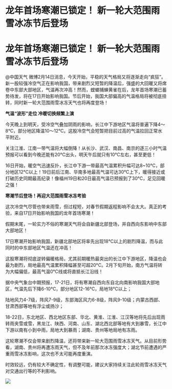 # 龙年首场寒潮已锁定！ 新一轮大范围雨雪冰冻节后登场

# 龙年首场寒潮已锁定！ 新一轮大范围雨雪冰冻节后登场

@中国天气
微博2月14日消息，今天开始，平稳的天气格局又将逐渐走向“疯狂”。新一股较强冷空气正在影响我国，带来剧烈又短暂的降温后，强盛的大回暖又将席卷中东部大部地区，气温再次冲高！然而，螳螂捕蝉黄雀在后，龙年首场寒潮已蓄势待发，将在17日开始影响我国。节后开始，我国大部偏高的气温格局将被彻底扭转，同时新一轮大范围雨雪冰冻天气也将再度登场！

**气温“波形”走位 冷暖切换频繁上演**

今天晚上到明天，受冷空气叠加阴雨的影响，长江中下游地区气温将普遍下降4～8℃，部分地区降温10～12℃。这股冷空气会短暂把目前过高的气温拉回正常水平附近。

关注江淮、江南一带气温将大幅倒降！从长沙、武汉、南昌、南京的逐三小时气温预报可以看到今晚还能有20℃出头，明天午后就只有10℃左右，甚至更低！

16日开始，暖空气迅速反扑，长江中下游一带最高气温累积升幅可达8~10℃，部分地区12℃以上！19日前后江南、华南多地最高气温可达30℃上下，暖得接近或打破历史同期最高纪录！像福州19日和20日最高气温已预报到了30℃，足见回暖之强！

**寒潮节后登场！再迎大范围雨雪冰冻考验**

这次冷空气尽管也带来雨雪，但过程短，对春节假期返程影响不会太大。真正的考验，来自17日开始影响我国的龙年首场寒潮！

假期末尾，一轮实力不俗的寒潮天气将会自新疆北部登场，并自西向东影响中东部大部地区！

17日寒潮开始影响我国，新疆北部地区将率先出现18℃以上的剧烈降温，而与此同时的中东部地区气温还在冲高！

这股寒潮将彻底逆转偏暖格局，尤其前期暖热最突出的长江中下游地区，降温也会最为剧烈，局地最高气温累积降幅甚至可超20°C。2月下旬开始，南方气温将转为大幅偏低，最高气温0℃线或将直抵长江沿线！

据中央气象台中期预报，17-21日，将有寒潮自西向东自北向南影响我国大部地区，气温先后下降6-10℃，部分地区12-16℃，局地18℃以上；

陆地风力4-7级，阵风7-9级，东部海区风力6-8级，阵风9-10级；内蒙古西部、甘肃西部等地有浮尘或扬沙；

18-22日，东北地区、西北地区东部、华北、黄淮、江淮、江汉等地将先后出现雨转雨夹雪或雪，黑龙江、陕西、河南、山东、湖北西北部等地有大到暴雪，长江中下游以南有小到中雨，局地大到暴雨；湖南、贵州等地局地有冻雨。

这轮寒潮不仅会带来剧烈降温，还将带来新一轮大范围雨雪冰冻天气。从目前形势看，湖南、贵州将再遭冻雨天气，但不及年前那次冰冻强度大；湖北节前遭遇的严重雨雪冰冻影响，这次也不太可能再度重演。

时效较远，仍有较大不确定性，有调整可能，建议大家持续关注此轮雨雪冰冻天气对交通出行等的不利影响。

![](https://inews.gtimg.com/om_bt/OS1TiofGYHXCQbqdkENIlWaFlLv97R0c2_ii8pn5XLatIAA/1000)

